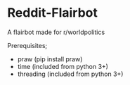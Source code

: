 # Reddit-Flairbot
A flairbot made for r/worldpolitics


Prerequisites;
- praw (pip install praw)
- time (included from python 3+)
- threading (included from python 3+)
